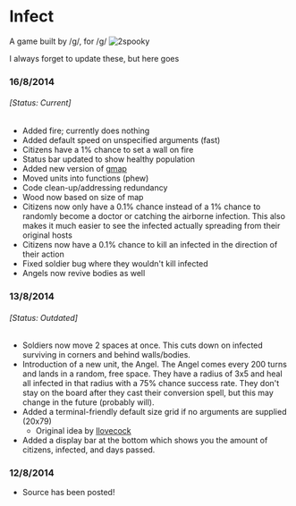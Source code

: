 Infect
======

A game built by /g/, for /g/
![2spooky](http://oi62.tinypic.com/25gz1vo.jpg "Infect")

I always forget to update these, but here goes

### 16/8/2014
###### [Status: Current]
- Added fire; currently does nothing
- Added default speed on unspecified arguments (fast)
- Citizens have a 1% chance to set a wall on fire
- Status bar updated to show healthy population
- Added new version of [gmap](maps/gmap-v2.vrs)
- Moved units into functions (phew)
- Code clean-up/addressing redundancy
- Wood now based on size of map
- Citizens now only have a 0.1% chance instead of a 1%
  chance to randomly become a doctor or catching the
  airborne infection. This also makes it much easier to see
  the infected actually spreading from their original hosts
- Citizens now have a 0.1% chance to kill an infected in the direction of their action
- Fixed soldier bug where they wouldn't kill infected
- Angels now revive bodies as well


### 13/8/2014
###### [Status: Outdated]
- Soldiers now move 2 spaces at once. This cuts down on
infected surviving in corners and behind walls/bodies.
- Introduction of a new unit, the Angel. The Angel comes
every 200 turns and lands in a random, free space. They
have a radius of 3x5 and heal all infected in that radius
with a 75% chance success rate. They don't stay on the
board after they cast their conversion spell, but this
may change in the future (probably will).
- Added a terminal-friendly default size grid if no arguments
are supplied (20x79)
  - Original idea by [Ilovecock](https://github.com/ilovecock)
- Added a display bar at the bottom which shows you the
amount of citizens, infected, and days passed.

### 12/8/2014
- Source has been posted!
